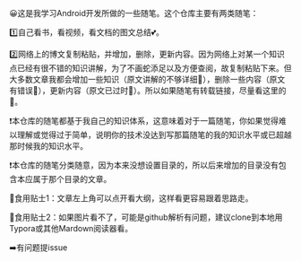 :grinning:这是我学习Android开发所做的一些随笔。这个仓库主要有两类随笔：

:one:自己看书，看视频，看文档的图文总结:two_hearts:。

:two:网络上的博文复制粘贴，并增加，删除，更新内容。因为网络上对某一个知识点已经有很不错的知识讲解，为了不画蛇添足以及方便查阅，故复制粘贴下来。但大多数文章我都会增加一些知识（原文讲解的不够详细:no_good:），删除一些内容（原文有错误:no_good:），更新内容（原文已过时:no_good:）。所以如果随笔有转载链接，尽量看这里的:couple_with_heart:。

:heavy_exclamation_mark:本仓库的随笔都基于我自己的知识体系，这意味着对于一篇随笔，你如果觉得难以理解或觉得过于简单，说明你的技术没达到写那篇随笔的我的知识水平或已超越那时候我的知识水平。

:heavy_exclamation_mark:本仓库的随笔分类随意，因为本来没想设置目录的，所以后来增加的目录没有包含本应属于那个目录的文章。

:bread:食用贴士1：文章左上角可以点开看大纲，这样看更容易跟着思路走。​

:bread:食用贴士2：如果图片看不了，可能是github解析有问题，建议clone到本地用Typora或其他Mardown阅读器看。

:arrow_right:有问题提issue





